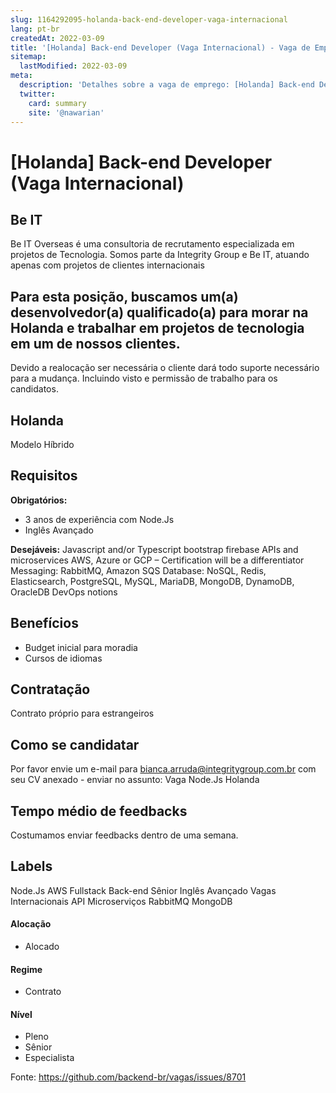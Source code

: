```yaml
---
slug: 1164292095-holanda-back-end-developer-vaga-internacional
lang: pt-br
createdAt: 2022-03-09
title: '[Holanda] Back-end Developer (Vaga Internacional) - Vaga de Emprego'
sitemap:
  lastModified: 2022-03-09
meta:
  description: 'Detalhes sobre a vaga de emprego: [Holanda] Back-end Developer (Vaga Internacional)'
  twitter:
    card: summary
    site: '@nawarian'
---
```


# [Holanda] Back-end Developer (Vaga Internacional)

## Be IT
Be IT Overseas é uma consultoria de recrutamento especializada em projetos de Tecnologia. Somos parte da Integrity Group e Be IT, atuando apenas com projetos de clientes internacionais

## Para esta posição, buscamos um(a) desenvolvedor(a) qualificado(a) para morar na Holanda e trabalhar em projetos de tecnologia em um de nossos clientes.
 Devido a realocação ser necessária o cliente dará todo suporte necessário para a mudança. Incluindo visto e permissão de trabalho  para os candidatos.

## Holanda
Modelo Híbrido

## Requisitos

**Obrigatórios:**
- 3 anos de experiência com Node.Js
- Inglês Avançado

**Desejáveis:**
Javascript and/or Typescript
bootstrap
firebase
APIs and microservices
AWS, Azure or GCP – Certification will be a differentiator
Messaging: RabbitMQ, Amazon SQS
Database: NoSQL, Redis, Elasticsearch, PostgreSQL, MySQL, MariaDB, MongoDB, DynamoDB, OracleDB
DevOps notions


## Benefícios
- Budget inicial para moradia 
- Cursos de idiomas 

## Contratação

Contrato próprio para estrangeiros 

## Como se candidatar

Por favor envie um e-mail para bianca.arruda@integritygroup.com.br com seu CV anexado - enviar no assunto: Vaga Node.Js Holanda

## Tempo médio de feedbacks

Costumamos enviar feedbacks dentro de uma semana.

## Labels
Node.Js
AWS
Fullstack
Back-end
Sênior
Inglês Avançado
Vagas Internacionais 
API
Microserviços
RabbitMQ
MongoDB

#### Alocação
- Alocado

#### Regime
- Contrato

#### Nível
- Pleno
- Sênior
- Especialista




Fonte: https://github.com/backend-br/vagas/issues/8701